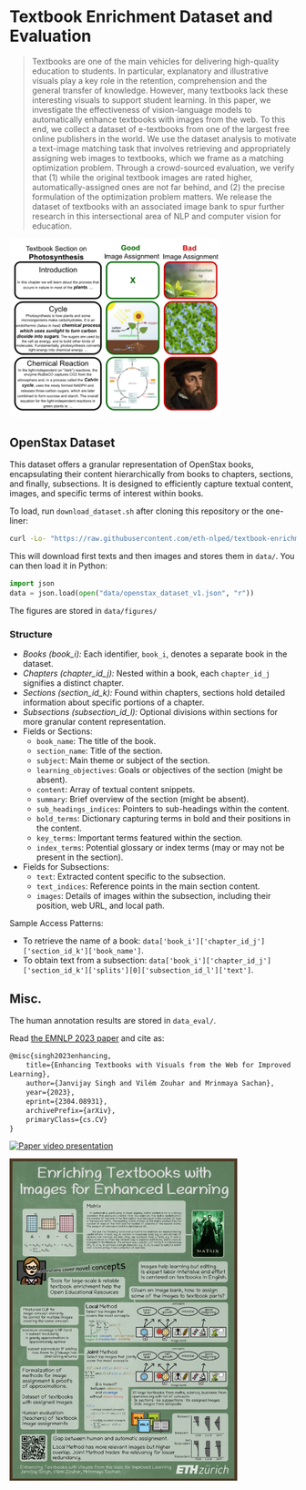 # Textbook Enrichment Dataset and Evaluation

> Textbooks are one of the main vehicles for delivering high-quality education to students.
> In particular, explanatory and illustrative visuals play a key role in the retention, comprehension and the general transfer of knowledge.
> However, many textbooks lack these interesting visuals to support student learning.
> In this paper, we investigate the effectiveness of vision-language models to automatically enhance textbooks with images from the web.
> To this end, we collect a dataset of e-textbooks from one of the largest free online publishers in the world.
> We use the  dataset analysis to motivate a text-image matching task that involves retrieving and appropriately assigning web images to textbooks, which we frame as a matching optimization problem.
> Through a crowd-sourced evaluation, we verify that (1) while the original textbook images are rated higher, automatically-assigned ones are not far behind, and (2) the precise formulation of the optimization problem matters.
> We release the dataset of textbooks with an associated image bank to spur further research in this intersectional area of NLP and computer vision for education.

<img width="370em" src="meta/figure_1.png" alt="Illustration of good and bad image assignments. The first subsection does not require an image. The second subsection in the bad assignment has a related image but without a strong connection. Likewise, the last subsection has a picture of Calvin, which is related but does not have a high pedagogical value.">


## OpenStax Dataset

This dataset offers a granular representation of OpenStax books, encapsulating their content hierarchically from books to chapters, sections, and finally, subsections. It is designed to efficiently capture textual content, images, and specific terms of interest within books.

To load, run `download_dataset.sh` after cloning this repository or the one-liner:
```bash
curl -Lo- "https://raw.githubusercontent.com/eth-nlped/textbook-enrichment/main/download_dataset.sh" | bash
```
This will download first texts and then images and stores them in `data/`. You can then load it in Python:
```python
import json
data = json.load(open("data/openstax_dataset_v1.json", "r"))
```

The figures are stored in `data/figures/`

### Structure

- *Books (book_i):* Each identifier, `book_i`, denotes a separate book in the dataset.
- *Chapters (chapter_id_j):* Nested within a book, each `chapter_id_j` signifies a distinct chapter.
- *Sections (section_id_k):* Found within chapters, sections hold detailed information about specific portions of a chapter.
- *Subsections (subsection_id_l):* Optional divisions within sections for more granular content representation.
- Fields or Sections:
    - `book_name`: The title of the book.
    - `section_name`: Title of the section.
    - `subject`: Main theme or subject of the section.
    - `learning_objectives`: Goals or objectives of the section (might be absent).
    - `content`: Array of textual content snippets.
    - `summary`: Brief overview of the section (might be absent).
    - `sub_headings_indices`: Pointers to sub-headings within the content.
    - `bold_terms`: Dictionary capturing terms in bold and their positions in the content.
    - `key_terms`: Important terms featured within the section.
    - `index_terms`: Potential glossary or index terms (may or may not be present in the section).
- Fields for Subsections:
    - `text`: Extracted content specific to the subsection.
    - `text_indices`: Reference points in the main section content.
    - `images`: Details of images within the subsection, including their position, web URL, and local path.
    
Sample Access Patterns:
- To retrieve the name of a book: `data['book_i']['chapter_id_j']['section_id_k']['book_name']`.
- To obtain text from a subsection: `data['book_i']['chapter_id_j']['section_id_k']['splits'][0]['subsection_id_l']['text']`.

## Misc.

The human annotation results are stored in `data_eval/`.

Read [the EMNLP 2023 paper](https://arxiv.org/abs/2304.08931) and cite as:
```
@misc{singh2023enhancing,
    title={Enhancing Textbooks with Visuals from the Web for Improved Learning}, 
    author={Janvijay Singh and Vilém Zouhar and Mrinmaya Sachan},
    year={2023},
    eprint={2304.08931},
    archivePrefix={arXiv},
    primaryClass={cs.CV}
}
```


[![Paper video presentation](https://img.youtube.com/vi/zjKayShiBxc/0.jpg)](https://www.youtube.com/watch?v=zjKayShiBxc)

<img width="400em" src="meta/poster.png">
